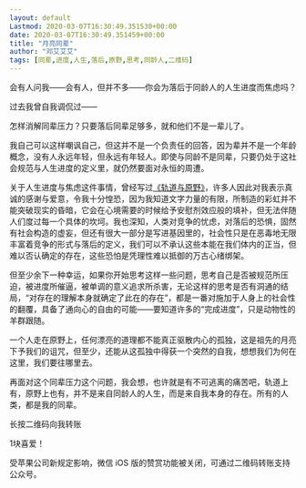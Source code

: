 ```yaml
---
layout: default
Lastmod: 2020-03-07T16:30:49.351530+00:00
date: 2020-03-07T16:30:49.351459+00:00
title: "月亮同辈"
author: "邓艾艾艾"
tags: [同辈,进度,人生,落后,原野,思考,同龄人,二维码]
---
```


会有人问我——会有人，但并不多——你会为落后于同龄人的人生进度而焦虑吗？

过去我曾自我调侃过——

怎样消解同辈压力？只要落后同辈足够多，就和他们不是一辈儿了。

我自己可以这样嘲讽自己，但这并不是一个负责任的回答，因为辈并不是一个年龄概念，没有人永远年轻，但永远有年轻人。即使与同龄不是同辈，只要仍处于这社会规范与人生进度的定义里，就仍然要面对永恒的周遭。

关于人生进度与焦虑这件事情，曾经写过[《轨道与原野》](http://mp.weixin.qq.com/s?__biz=MzU0MDAxMDUxNg==&mid=2247483702&idx=1&sn=1d98770931fdcef6ff6d123593acd705&chksm=fb3ef04dcc49795b8d209ae17784236f8fe7ccb91632020439d2bec2dde14a516258659b836d&scene=21#wechat_redirect)，许多人因此对我表示真诚的感谢与爱意，令我十分惶恐，因为我知道文字力量的有限，所制造的彩虹并不能突破现实的昏暗，它会在心境需要的时候给予安慰剂效应般的填补，但无法伴随人们度过每一个具体的坎坷。我也深知，人类对竞争的忧虑，对落后的恐惧，固然有社会构造的虚妄，但还有很大一部分是写进基因里的，社会性只是在恶毒地无限丰富着竞争的形式与落后的定义，我们可以不承认这些本能在我们体内的正当，但难以否认确定的存在，这些恐怕是凭理性难以抵御的万古心绪绑架。

但至少余下一种幸运，如果你开始思考这样一些问题，思考自己是否被规范所压迫，被进度所催逼，被单调的意义追求所杀害，无论这样的思考是否有洞通的结局，“对存在的理解本身就确定了此在的存在”，都是一番对施加于人身上的社会性的翻覆，具备了通向心的自由的可能——要知道许多的“完成进度”，只是动物性的羊群跟随。

一个人走在原野上，任何漂亮的道理都不能真正驱散内心的孤独，这是祖先的月亮下予我们的诅咒，但至少，还能从这孤独中得获一个突然的自我，想想我们为何在这里，我们要往哪里去。

再面对这个同辈压力这个问题，我会想，也许就是有不可逃离的痛苦吧，轨道上有，原野上也有，并不是来自同龄人的人生，而是来自我本身的存在。所有的人类，都是我的同辈。

长按二维码向我转账

1块喜爱！

受苹果公司新规定影响，微信 iOS 版的赞赏功能被关闭，可通过二维码转账支持公众号。

